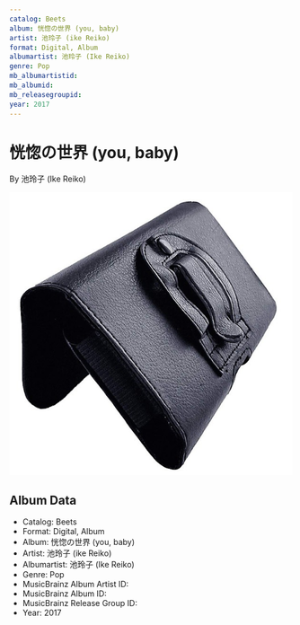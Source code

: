 ```yaml
---
catalog: Beets
album: 恍惚の世界 (you, baby)
artist: 池玲子 (ike Reiko)
format: Digital, Album
albumartist: 池玲子 (Ike Reiko)
genre: Pop
mb_albumartistid: 
mb_albumid: 
mb_releasegroupid: 
year: 2017
---
```


# 恍惚の世界 (you, baby)

By 池玲子 (Ike Reiko)

![](../../assets/beetscovers/池玲子_ike_Reiko-恍惚の世界_you__baby.jpg)

## Album Data

- Catalog: Beets
- Format: Digital, Album
- Album: 恍惚の世界 (you, baby)
- Artist: 池玲子 (ike Reiko)
- Albumartist: 池玲子 (Ike Reiko)
- Genre: Pop
- MusicBrainz Album Artist ID: 
- MusicBrainz Album ID: 
- MusicBrainz Release Group ID: 
- Year: 2017

